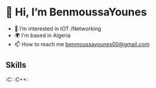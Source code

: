  # **👋 Hi, I’m BenmoussaYounes**
- 👀 I’m interested in IOT /Networking 
- 🌍 I'm based in Algeria
- 📫 How to reach me benmoussayounes00@gmail.com

<!---
BenmoussaYounes/BenmoussaYounes is a ✨ special ✨ repository because its `README.md` (this file) appears on your GitHub profile.
You can click the Preview link to take a look at your changes.
--->
## Skills
:C: :C++:
